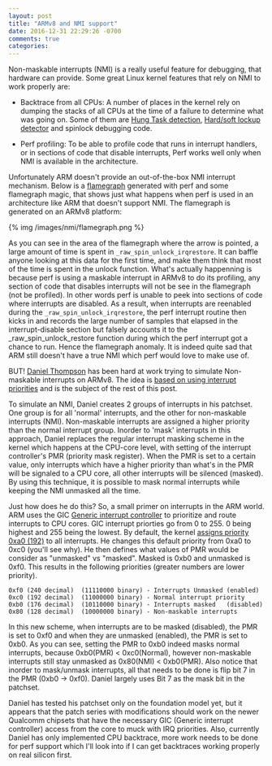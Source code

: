 ```yaml
---
layout: post
title: "ARMv8 and NMI support"
date: 2016-12-31 22:29:26 -0700
comments: true
categories: 
---
```


Non-maskable interrupts (NMI) is a really useful feature for debugging, that hardware can provide. Some great Linux kernel features that rely on NMI to work properly are:

* Backtrace from all CPUs: A number of places in the kernel rely on dumping the stacks of all CPUs at the time of a failure to determine what was going on. Some of them are [Hung Task detection](http://lxr.free-electrons.com/source/kernel/hung_task.c), [Hard/soft lockup detector](http://lxr.free-electrons.com/source/Documentation/lockup-watchdogs.txt) and spinlock debugging code.

* Perf profiling: To be able to profile code that runs in interrupt handlers, or in sections of code that disable interrupts, Perf works well only when NMI is available in the architecture.

Unfortunately ARM doesn't provide an out-of-the-box NMI interrupt mechanism. Below is a [flamegraph](http://www.brendangregg.com/FlameGraphs/cpuflamegraphs.html) generated with perf and some flamegraph magic, that shows just what happens when perf is used in an architecture like ARM that doesn't support NMI. The flamegraph is generated on an ARMv8 platform:

{% img /images/nmi/flamegraph.png %}

As you can see in the area of the flamegraph where the arrow is pointed, a large amount of time is spent in `_raw_spin_unlock_irqrestore`. It can baffle anyone looking at this data for the first time, and make them think that most of the time is spent in the unlock function. What's actually happenning is because perf is using a maskable interrupt in ARMv8 to do its profiling, any section of code that disables interrupts will not be see in the flamegraph (not be profiled). In other words perf is unable to peek into sections of code where interrupts are disabled. As a result, when interrupts are reenabled during the `_raw_spin_unlock_irqrestore`, the perf interrupt routine then kicks in and records the large number of samples that elapsed in the interrupt-disable section but falsely accounts it to the _raw_spin_unlock_restore function during which the perf interrupt got a chance to run. Hence the flamegraph anomaly. It is indeed quite sad that ARM still doesn't have a true NMI which perf would love to make use of.

BUT! [Daniel Thompson](https://lkml.org/lkml/2016/8/19/583) has been hard at work trying to simulate Non-maskable interrupts on ARMv8. The idea is [based on using interrupt priorities](/misc/arm-irq-priortization-white-paper.pdf) and is the subject of the rest of this post.

To simulate an NMI, Daniel creates 2 groups of interrupts in his patchset. One group is for all 'normal' interrupts, and the other for non-maskable interrupts (NMI). Non-maskable interrupts are assigned a higher priority than the normal interrupt group. Inorder to 'mask' interrupts in this approach, Daniel replaces the regular interrupt masking scheme in the kernel which happens at the CPU-core level, with setting of the interrupt controller's PMR (priority mask register). When the PMR is set to a certain value, only interrupts which have a higher priority than what's in the PMR will be signaled to a CPU core, all other interrupts will be silenced (masked). By using this technique, it is possible to mask normal interrupts while keeping the NMI unmasked all the time.

Just how does he do this? So, a small primer on interrupts in the ARM world.
ARM uses the GIC [Generic interrupt controller](http://infocenter.arm.com/help/index.jsp?topic=/com.arm.doc.dai0176c/ar01s03s01.html) to prioritize and route interrupts to CPU cores. GIC interrupt priorties go from 0 to 255. 0 being highest and 255 being the lowest. By default, the kernel [assigns priority 0xa0 (192)](http://lxr.free-electrons.com/source/include/linux/irqchip/arm-gic.h?v=4.8#L57) to all interrupts. He changes this default priority from 0xa0 to 0xc0 (you'll see why).
He then defines what values of PMR would be consider as "unmasked" vs "masked". Masked is 0xb0 and unmasked is 0xf0. This results in the following priorities (greater numbers are lower priority).
```
0xf0 (240 decimal)  (11110000 binary) - Interrupts Unmasked (enabled)
0xc0 (192 decimal)  (11000000 binary) - Normal interrupt priority
0xb0 (176 decimal)  (10110000 binary) - Interrupts masked   (disabled)
0x80 (128 decimal)  (10000000 binary) - Non-maskable interrupts
```
In this new scheme, when interrupts are to be masked (disabled), the PMR is set to 0xf0 and when they are unmasked (enabled), the PMR is set to 0xb0. As you can see, setting the PMR to 0xb0 indeed masks normal interrupts, because 0xb0(PMR) < 0xc0(Normal), however non-maskable interrupts still stay unmasked as 0x80(NMI) < 0xb0(PMR). Also notice that inorder to mask/unmask interrupts, all that needs to be done is flip bit 7 in the PMR (0xb0 -> 0xf0). Daniel largely uses Bit 7 as the mask bit in the patchset.

Daniel has tested his patchset only on the foundation model yet, but it appears that the patch series with modifications should work on the newer Qualcomm chipsets that have the necessary GIC (Generic interrupt controller) access from the core to muck with IRQ priorities. Also, currently Daniel has only implemented CPU backtrace, more work needs to be done for perf support which I'll look into if I can get backtraces working properly on real silicon first.
